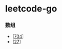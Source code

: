 # leetcode-go

### 数组
- [[704](https://github.com/ZX-shuai/leetcode-go/blob/main/src/%E6%95%B0%E7%BB%84/704)]  
- [[27](https://github.com/ZX-shuai/leetcode-go/blob/main/src/%E6%95%B0%E7%BB%84/27.md)]
